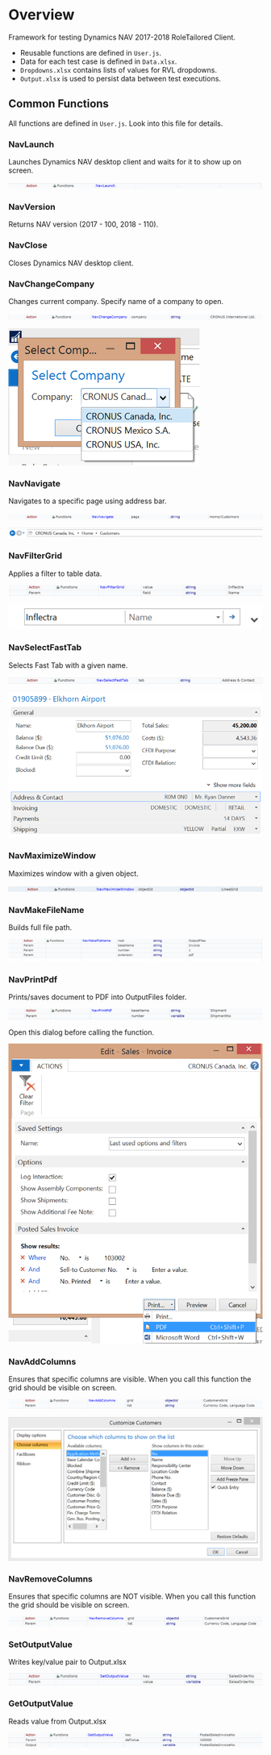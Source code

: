 # Overview

Framework for testing Dynamics NAV 2017-2018 RoleTailored Client.

- Reusable functions are defined in `User.js`.
- Data for each test case is defined in `Data.xlsx`.
- `Dropdowns.xlsx` contains lists of values for RVL dropdowns.
- `Output.xlsx` is used to persist data between test executions.

## Common Functions

All functions are defined in `User.js`. Look into this file for details.

### NavLaunch

Launches Dynamics NAV desktop client and waits for it to show up on screen.

![NavLaunch RVL](Media/NavLaunch.png)

### NavVersion

Returns NAV version (2017 - 100, 2018 - 110).

### NavClose

Closes Dynamics NAV desktop client.

### NavChangeCompany

Changes current company. Specify name of a company to open.

![NavChangeCompany RVL](Media/NavChangeCompany.png)

![ChangeCompany RVL](Media/ChangeCompany.png)

### NavNavigate

Navigates to a specific page using address bar.

![NavNavigate RVL](Media/NavNavigate.png)

![Navigate RVL](Media/Navigate.png)

### NavFilterGrid

Applies a filter to table data.

![NavFilterGrid RVL](Media/NavFilterGrid.png)

![FilterGrid RVL](Media/FilterGrid.png)

### NavSelectFastTab

Selects Fast Tab with a given name.

![NavSelectFastTab RVL](Media/NavSelectFastTab.png)

![SelectFastTab RVL](Media/SelectFastTab.png)

### NavMaximizeWindow

Maximizes window with a given object.

![NavMaximizeWindow RVL](Media/NavMaximizeWindow.png)

### NavMakeFileName

Builds full file path.

![NavMakeFileName RVL](Media/NavMakeFileName.png)

### NavPrintPdf

Prints/saves document to PDF into OutputFiles folder. 

![NavPrintPdf RVL](Media/NavPrintPdf.png)

Open this dialog before calling the function.

![PrintPdf RVL](Media/PrintPdf.png)

### NavAddColumns

Ensures that specific columns are visible. When you call this function the grid should be visible on screen.

![NavAddColumns RVL](Media/NavAddColumns.png)

![Columns RVL](Media/Columns.png)

### NavRemoveColumns

Ensures that specific columns are NOT visible. When you call this function the grid should be visible on screen.

![NavRemoveColumns RVL](Media/NavRemoveColumns.png)

### SetOutputValue

Writes key/value pair to Output.xlsx

![SetOutputValue RVL](Media/SetOutputValue.png)

### GetOutputValue

Reads value from Output.xlsx

![GetOutputValue RVL](Media/GetOutputValue.png)

